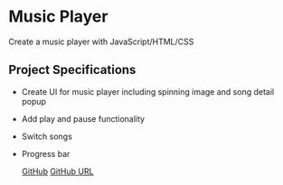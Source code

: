 # Music Player

Create a music player with JavaScript/HTML/CSS

## Project Specifications

- Create UI for music player including spinning image and song detail popup
- Add play and pause functionality
- Switch songs
- Progress bar

  [GitHub](https://github.com/N-Person/musicplayer)
  [GitHub URL](<[GitHub](https://github.com/N-Person/musicplayer)>)
